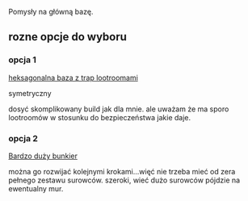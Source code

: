 
Pomysły na główną bazę.

## rozne opcje do wyboru
### opcja 1
[heksagonalna baza z trap lootroomami](https://www.youtube.com/watch?v=WwbFTnRZHTU)

symetryczny

dosyć skomplikowany build jak dla mnie. ale uważam że ma sporo lootroomów w stosunku do bezpieczeństwa jakie daje.

### opcja 2
[Bardzo duży bunkier](https://www.youtube.com/watch?v=nsPEeczrnOY)

można go rozwijać kolejnymi krokami...więć nie trzeba mieć od zera pełnego zestawu surowców. 
szeroki, wieć dużo surowców pójdzie na ewentualny mur.
